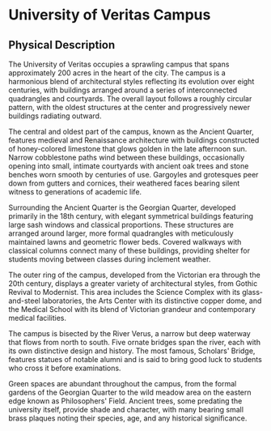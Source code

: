 # University of Veritas Campus

## Physical Description

The University of Veritas occupies a sprawling campus that spans approximately 200 acres in the heart of the city. The campus is a harmonious blend of architectural styles reflecting its evolution over eight centuries, with buildings arranged around a series of interconnected quadrangles and courtyards. The overall layout follows a roughly circular pattern, with the oldest structures at the center and progressively newer buildings radiating outward.

The central and oldest part of the campus, known as the Ancient Quarter, features medieval and Renaissance architecture with buildings constructed of honey-colored limestone that glows golden in the late afternoon sun. Narrow cobblestone paths wind between these buildings, occasionally opening into small, intimate courtyards with ancient oak trees and stone benches worn smooth by centuries of use. Gargoyles and grotesques peer down from gutters and cornices, their weathered faces bearing silent witness to generations of academic life.

Surrounding the Ancient Quarter is the Georgian Quarter, developed primarily in the 18th century, with elegant symmetrical buildings featuring large sash windows and classical proportions. These structures are arranged around larger, more formal quadrangles with meticulously maintained lawns and geometric flower beds. Covered walkways with classical columns connect many of these buildings, providing shelter for students moving between classes during inclement weather.

The outer ring of the campus, developed from the Victorian era through the 20th century, displays a greater variety of architectural styles, from Gothic Revival to Modernist. This area includes the Science Complex with its glass-and-steel laboratories, the Arts Center with its distinctive copper dome, and the Medical School with its blend of Victorian grandeur and contemporary medical facilities.

The campus is bisected by the River Verus, a narrow but deep waterway that flows from north to south. Five ornate bridges span the river, each with its own distinctive design and history. The most famous, Scholars' Bridge, features statues of notable alumni and is said to bring good luck to students who cross it before examinations.

Green spaces are abundant throughout the campus, from the formal gardens of the Georgian Quarter to the wild meadow area on the eastern edge known as Philosophers' Field. Ancient trees, some predating the university itself, provide shade and character, with many bearing small brass plaques noting their species, age, and any historical significance.
